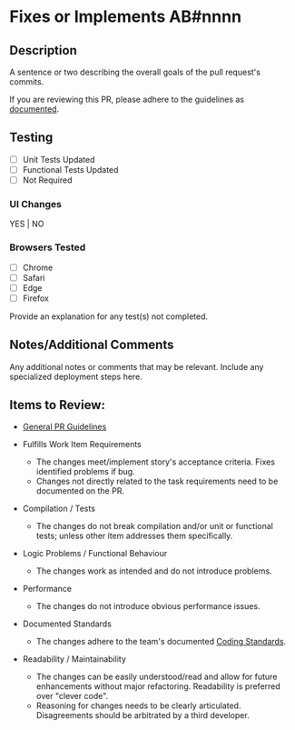 # Fixes or Implements AB#nnnn

## Description

A sentence or two describing the overall goals of the pull request's commits.

If you are reviewing this PR, please adhere to the guidelines as [documented](https://github.com/bcgov/healthgateway/wiki/prguidance).

## Testing

-   [ ] Unit Tests Updated
-   [ ] Functional Tests Updated
-   [ ] Not Required

### UI Changes

YES | NO

### Browsers Tested

-   [ ] Chrome
-   [ ] Safari
-   [ ] Edge
-   [ ] Firefox

Provide an explanation for any test(s) not completed.

## Notes/Additional Comments

Any additional notes or comments that may be relevant. Include any specialized deployment steps here.

## Items to Review:

-   [General PR Guidelines](https://github.com/bcgov/healthgateway/wiki/PRguidance)

-   Fulfills Work Item Requirements

    -   The changes meet/implement story's acceptance criteria. Fixes identified problems if bug.
    -   Changes not directly related to the task requirements need to be documented on the PR.

-   Compilation / Tests

    -   The changes do not break compilation and/or unit or functional tests; unless other item addresses them specifically.

-   Logic Problems / Functional Behaviour

    -   The changes work as intended and do not introduce problems.

-   Performance

    -   The changes do not introduce obvious performance issues.

-   Documented Standards

    -   The changes adhere to the team's documented [Coding Standards](https://github.com/bcgov/healthgateway/wiki/standards).

-   Readability / Maintainability
    -   The changes can be easily understood/read and allow for future enhancements without major refactoring. Readability is preferred over "clever code".
    -   Reasoning for changes needs to be clearly articulated. Disagreements should be arbitrated by a third developer.
